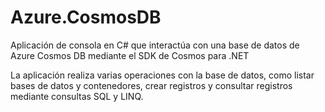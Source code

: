 # Azure.CosmosDB

Aplicación de consola en C# que interactúa con una base de datos de Azure Cosmos DB mediante el SDK de Cosmos para .NET  
  
  La aplicación realiza varias operaciones con la base de datos, como listar bases de datos y contenedores, crear registros y consultar registros mediante consultas SQL y LINQ.
